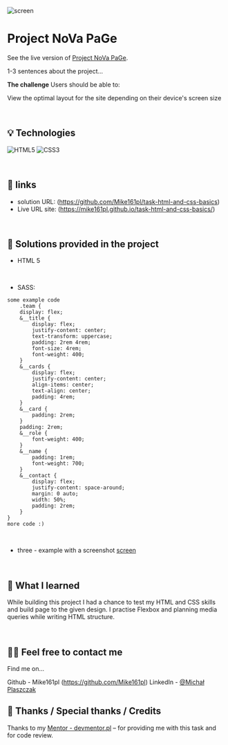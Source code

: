  ![screen](./assets/demo.png)


# Project NoVa PaGe
See the live version of [Project NoVa PaGe](https://themewagon.github.io/Nova/?_ga=2.59235245.1436688925.1681925893-247604377.1681740808).

1-3 sentences about the project...


**The challenge**
Users should be able to:

View the optimal layout for the site depending on their device's screen size


&nbsp;
 
## 💡 Technologies
![HTML5](https://img.shields.io/badge/html5-%23E34F26.svg?style=for-the-badge&logo=html5&logoColor=white)
![CSS3](https://img.shields.io/badge/css3-%231572B6.svg?style=for-the-badge&logo=css3&logoColor=white)



&nbsp;
 
## 🔗 links

- solution URL: (https://github.com/Mike161pl/task-html-and-css-basics)
- Live URL site: (https://mike161pl.github.io/task-html-and-css-basics/)

&nbsp;
 
## 🤔 Solutions provided in the project

- HTML 5

 &nbsp;

- SASS:
```
some example code
	.team {
	display: flex;
	&__title {
		display: flex;
		justify-content: center;
		text-transform: uppercase;
		padding: 2rem 4rem;
		font-size: 4rem;
		font-weight: 400;
	}
	&__cards {
		display: flex;
		justify-content: center;
		align-items: center;
		text-align: center;
		padding: 4rem;
	}
	&__card {
		padding: 2rem;
	}
	padding: 2rem;
	&__role {
		font-weight: 400;
	}
	&__name {
		padding: 1rem;
		font-weight: 700;
	}
	&__contact {
		display: flex;
		justify-content: space-around;
		margin: 0 auto;
		width: 50%;
		padding: 2rem;
	}
}
more code :)
```
 &nbsp;

 
- three - example with a screenshot
[screen](./assets/screencapture-mike161pl-github-io-task-html-and-css-basics-2023-04-19-19_48_53.png)


&nbsp;

## 💭 What I learned

While building this project I had a chance to test my HTML and CSS skills and build page to the given design. I practise Flexbox and planning media queries while writing HTML structure.


&nbsp;

## 🙋‍♂️ Feel free to contact me
Find me on...

Github - Mike161pl (https://github.com/Mike161pl)
LinkedIn - [@Michał Plaszczak](https://www.linkedin.com/in/michal-plaszczak/)
&nbsp;

## 👏 Thanks / Special thanks / Credits
Thanks to my [Mentor - devmentor.pl](https://devmentor.pl/) – for providing me with this task and for code review.
